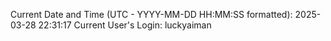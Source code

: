 Current Date and Time (UTC - YYYY-MM-DD HH:MM:SS formatted): 2025-03-28 22:31:17
Current User's Login: luckyaiman

